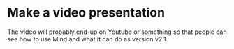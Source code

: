 # Make a video presentation

The video will probably end-up on Youtube or something so that people can see how to use Mind and what it can do as
version v2.1.
